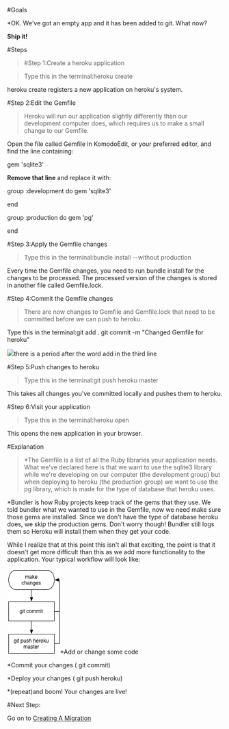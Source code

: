 #Goals


*OK. We've got an empty app and it has been added to git. What now?


**Ship it!**

#Steps


>[]()#Step 1:Create a heroku application


>Type this in the terminal:heroku create

heroku create registers a new application on heroku's system.

[]()#Step 2:Edit the Gemfile


>Heroku will run our application slightly differently than our development computer does, which requires us to make a small change to our 
Gemfile.

Open the file called 
Gemfile in KomodoEdit, or your preferred editor, and find the line containing:

gem 
'sqlite3'

**Remove that line**
 and replace it with:

group 
:development 
do
  gem 
'sqlite3'

end

group 
:production 
do
  gem 
'pg'

end

[]()#Step 3:Apply the Gemfile changes


>Type this in the terminal:bundle install --without production

Every time the Gemfile changes, you need to run 
bundle install for the changes to be processed. The processed version of the changes is stored in another file called 
Gemfile.lock.

[]()#Step 4:Commit the Gemfile changes


>There are now changes to Gemfile and Gemfile.lock that need to be committed before we can push to heroku.

Type this in the terminal:git add .
git commit -m "Changed Gemfile for heroku"

![](/img/info.png)there is a period after the word add in the third line

[]()#Step 5:Push changes to heroku


>Type this in the terminal:git push heroku master

This takes all changes you've committed locally and pushes them to heroku.

[]()#Step 6:Visit your application


>Type this in the terminal:heroku open

This opens the new application in your browser.

#Explanation


>*The Gemfile is a list of all the Ruby libraries your application needs.
What we've declared here is that we want to use the 
sqlite3 library
while we're developing on our computer (the development group) but when
deploying to heroku (the production group) we want to use the 
pg library,
which is made for the type of database that heroku uses.


*Bundler is how Ruby projects keep track of the gems that they use. We told
bundler what we wanted to use in the 
Gemfile, now we need make sure those
gems are installed. Since we don't have the type of database heroku does, we
skip the production gems. Don't worry though! Bundler still logs them so
Heroku will install them when they get your code.

While I realize that at this point this isn't all that exciting, the point is that it doesn't get more difficult than this as we add more functionality to the application. Your typical workflow will look like:

![workflow](img/workflow.png)*Add or change some code


*Commit your changes (
git commit)


*Deploy your changes (
git push heroku)


*(repeat)and boom! Your changes are live!

#Next Step:


Go on to 
[Creating A Migration](creating_a_migration?back=deploy_to_heroku%23step6)